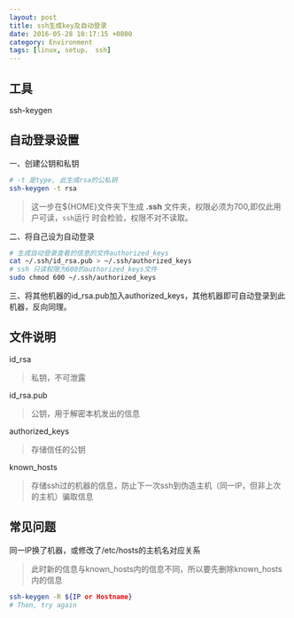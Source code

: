 ```yaml
---
layout: post
title: ssh生成key及自动登录
date: 2016-05-28 10:17:15 +0800
category: Environment
tags: [linux, setup， ssh]
---
```


## 工具

ssh-keygen

## 自动登录设置

一、创建公钥和私钥

```bash
# -t 是type, 此生成rsa的公私钥
ssh-keygen -t rsa
```

> 这一步在${HOME}文件夹下生成 **.ssh** 文件夹，权限必须为700,即仅此用户可读，`ssh`运行
时会检验，权限不对不读取。

二、将自己设为自动登录

```bash
# 生成自动登录查看的信息的文件authorized_keys
cat ~/.ssh/id_rsa.pub > ~/.ssh/authorized_keys
# ssh 只读权限为600的authorized_keys文件
sudo chmod 600 ~/.ssh/authorized_keys
```

三、将其他机器的id_rsa.pub加入authorized_keys，其他机器即可自动登录到此机器，反向同理。

## 文件说明

id_rsa

> 私钥，不可泄露

id_rsa.pub

> 公钥，用于解密本机发出的信息

authorized_keys

> 存储信任的公钥

known_hosts

> 存储ssh过的机器的信息，防止下一次ssh到伪造主机（同一IP，但非上次的主机）骗取信息

## 常见问题

同一IP换了机器，或修改了/etc/hosts的主机名对应关系

> 此时新的信息与known_hosts内的信息不同，所以要先删除known_hosts内的信息

```bash
ssh-keygen -R ${IP or Hostname}
# Then, try again
```
